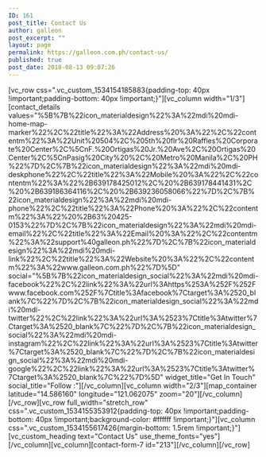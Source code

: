 ```yaml
---
ID: 161
post_title: Contact Us
author: galleon
post_excerpt: ""
layout: page
permalink: https://galleon.com.ph/contact-us/
published: true
post_date: 2018-08-13 09:07:26
---
```

[vc_row css=".vc_custom_1534154185883{padding-top: 40px !important;padding-bottom: 40px !important;}"][vc_column width="1/3"][contact_details values="%5B%7B%22icon_materialdesign%22%3A%22mdi%20mdi-home-map-marker%22%2C%22title%22%3A%22Address%20%3A%22%2C%22contentm%22%3A%22Unit%20504%2C%205th%20flr%20Raffles%20Corporate%20Center%2C%5CnF.%20Ortigas%20Jr.%20Ave%2C%20Ortigas%20Center%2C%5CnPasig%20City%20%2C%20Metro%20Manila%2C%20PH%22%7D%2C%7B%22icon_materialdesign%22%3A%22mdi%20mdi-deskphone%22%2C%22title%22%3A%22Mobile%20%3A%22%2C%22contentm%22%3A%22%2B639178425012%2C%20%2B639178441431%2C%20%2B639186364116%2C%20%2B639236058066%22%7D%2C%7B%22icon_materialdesign%22%3A%22mdi%20mdi-phone%22%2C%22title%22%3A%22Phone%20%3A%22%2C%22contentm%22%3A%22%20%2B63%20425-0153%22%7D%2C%7B%22icon_materialdesign%22%3A%22mdi%20mdi-email%22%2C%22title%22%3A%22Email%20%3A%22%2C%22contentm%22%3A%22support%40galleon.ph%22%7D%2C%7B%22icon_materialdesign%22%3A%22mdi%20mdi-link%22%2C%22title%22%3A%22Website%20%3A%22%2C%22contentm%22%3A%22www.galleon.com.ph%22%7D%5D" social="%5B%7B%22icon_materialdesign_social%22%3A%22mdi%20mdi-facebook%22%2C%22link%22%3A%22url%3Ahttps%253A%252F%252Fwww.facebook.com%252F%7Ctitle%3Afacebook%7Ctarget%3A%2520_blank%7C%22%7D%2C%7B%22icon_materialdesign_social%22%3A%22mdi%20mdi-twitter%22%2C%22link%22%3A%22url%3A%2523%7Ctitle%3Atwitter%7Ctarget%3A%2520_blank%7C%22%7D%2C%7B%22icon_materialdesign_social%22%3A%22mdi%20mdi-instagram%22%2C%22link%22%3A%22url%3A%2523%7Ctitle%3Atwitter%7Ctarget%3A%2520_blank%7C%22%7D%2C%7B%22icon_materialdesign_social%22%3A%22mdi%20mdi-google%22%2C%22link%22%3A%22url%3A%2523%7Ctitle%3Atwitter%7Ctarget%3A%2520_blank%7C%22%7D%5D" widget_title="Get In Touch" social_title="Follow :"][/vc_column][vc_column width="2/3"][map_container latitude="14.586160" longitude="121.062075" zoom="20"][/vc_column][/vc_row][vc_row full_width="stretch_row" css=".vc_custom_1534155353912{padding-top: 40px !important;padding-bottom: 40px !important;background-color: #ffffff !important;}"][vc_column css=".vc_custom_1534155617426{margin-bottom: 1.5rem !important;}"][vc_custom_heading text="Contact Us" use_theme_fonts="yes"][/vc_column][vc_column][contact-form-7 id="213"][/vc_column][/vc_row]